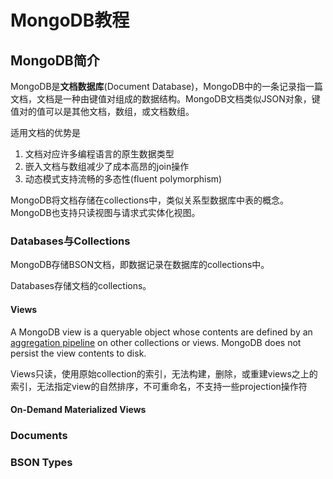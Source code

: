 # MongoDB教程

## MongoDB简介

MongoDB是**文档数据库**(Document Database)，MongoDB中的一条记录指一篇文档，文档是一种由键值对组成的数据结构。MongoDB文档类似JSON对象，键值对的值可以是其他文档，数组，或文档数组。

适用文档的优势是

1. 文档对应许多编程语言的原生数据类型
2. 嵌入文档与数组减少了成本高昂的join操作
3. 动态模式支持流畅的多态性(fluent polymorphism)

MongoDB将文档存储在collections中，类似关系型数据库中表的概念。MongoDB也支持只读视图与请求式实体化视图。

### Databases与Collections

MongoDB存储BSON文档，即数据记录在数据库的collections中。

Databases存储文档的collections。

#### Views

A MongoDB view is a queryable object whose contents are defined by an [aggregation pipeline](https://docs.mongodb.com/manual/core/aggregation-pipeline/#id1) on other collections or views. MongoDB does not persist the view contents to disk. 

Views只读，使用原始collection的索引，无法构建，删除，或重建views之上的索引，无法指定view的自然排序，不可重命名，不支持一些projection操作符

#### On-Demand Materialized Views

### Documents

### BSON Types